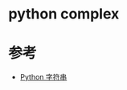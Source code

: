 python complex
==============




# 参考
 - [Python 字符串](https://www.runoob.com/python/python-strings.html)

